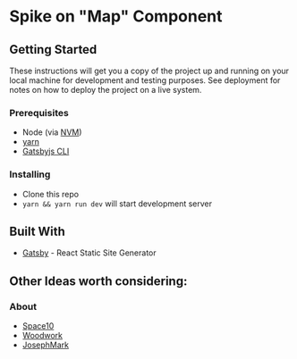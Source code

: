 # Spike on "Map" Component

## Getting Started

These instructions will get you a copy of the project up and running on your local machine for development and testing purposes. See deployment for notes on how to deploy the project on a live system.

### Prerequisites

- Node (via [NVM](https://github.com/creationix/nvm))
- [yarn](https://yarnpkg.com/lang/en/docs/install/#mac-stable)
- [Gatsbyjs CLI](https://www.npmjs.com/package/gatsby-cli)

### Installing

- Clone this repo
- `yarn && yarn run dev` will start development server

## Built With

- [Gatsby](https://gatsbyjs.org/) - React Static Site Generator

## Other Ideas worth considering:

### About

- [Space10](https://space10.io/team/)
- [Woodwork](https://woodwork.nl/about)
- [JosephMark](https://www.josephmark.com.au/about/)
